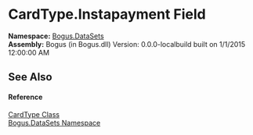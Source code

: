 # CardType.Instapayment Field
 

**Namespace:**&nbsp;<a href="N_Bogus_DataSets">Bogus.DataSets</a><br />**Assembly:**&nbsp;Bogus (in Bogus.dll) Version: 0.0.0-localbuild built on 1/1/2015 12:00:00 AM

## See Also


#### Reference
<a href="T_Bogus_DataSets_CardType">CardType Class</a><br /><a href="N_Bogus_DataSets">Bogus.DataSets Namespace</a><br />